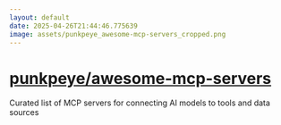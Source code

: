 ```yaml
---
layout: default
date: 2025-04-26T21:44:46.775639
image: assets/punkpeye_awesome-mcp-servers_cropped.png
---
```


# [punkpeye/awesome-mcp-servers](https://github.com/punkpeye/awesome-mcp-servers)

Curated list of MCP servers for connecting AI models to tools and data sources

